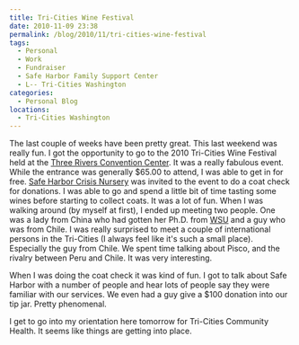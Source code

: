 ```yaml
---
title: Tri-Cities Wine Festival
date: 2010-11-09 23:38
permalink: /blog/2010/11/tri-cities-wine-festival
tags:
  - Personal
  - Work
  - Fundraiser
  - Safe Harbor Family Support Center
  - L-- Tri-Cities Washington
categories:
  - Personal Blog
locations: 
  - Tri-Cities Washington
---
```


The last couple of weeks have been pretty great. This last weekend was really fun. I got the opportunity to go to the 2010 Tri-Cities Wine Festival held at the [Three Rivers Convention Center][1]. It was a really fabulous event. While the entrance was generally $65.00 to attend, I was able to get in for free. [Safe Harbor Crisis Nursery][2] was invited to the event to do a coat check for donations. I was able to go and spend a little bit of time tasting some wines before starting to collect coats. It was a lot of fun. When I was walking around (by myself at first), I ended up meeting two people. One was a lady from China who had gotten her Ph.D. from [WSU][3] and a guy who was from Chile. I was really surprised to meet a couple of international persons in the Tri-Cities (I always feel like it's such a small place). Especially the guy from Chile. We spent time talking about Pisco, and the rivalry between Peru and Chile. It was very interesting.

   [1]: http://www.threeriversconventioncenter.com/ (Three Rivers Convention Center)
   [2]: http://crisis-nursery.org/ (Safe Harbor Crisis Nursery)
   [3]: http://wsu.edu/ (Washington State University)

When I was doing the coat check it was kind of fun. I got to talk about Safe Harbor with a number of people and hear lots of people say they were familiar with our services. We even had a guy give a $100 donation into our tip jar. Pretty phenomenal.

I get to go into my orientation here tomorrow for Tri-Cities Community Health. It seems like things are getting into place.


